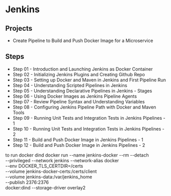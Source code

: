 # Jenkins

## Projects
- Create Pipeline to Build and Push Docker Image for a Microservice

## Steps
- Step 01 - Introduction and Launching Jenkins as Docker Container
- Step 02 - Initializing Jenkins Plugins and Creating Github Repo
- Step 03 - Setting up Docker and Maven in Jenkins and First Pipeline Run
- Step 04 - Understanding Scripted Pipelines in Jenkins
- Step 05 - Understanding Declarative Pipelines in Jenkins - Stages
- Step 06 - Using Docker Images as Jenkins Pipeline Agents
- Step 07 - Review Pipeline Syntax and Understanding Variables
- Step 08 - Configuring Jenkins Pipeline Path with Docker and Maven Tools
- Step 09 - Running Unit Tests and Integration Tests in Jenkins Pipelines - 1
- Step 10 - Running Unit Tests and Integration Tests in Jenkins Pipelines - 2
- Step 11 - Build and Push Docker Image in Jenkins Pipelines - 1
- Step 12 - Build and Push Docker Image in Jenkins Pipelines - 2

to run docker dind
docker run --name jenkins-docker --rm --detach \
  --privileged --network jenkins --network-alias docker \
  --env DOCKER_TLS_CERTDIR=/certs \
  --volume jenkins-docker-certs:/certs/client \
  --volume jenkins-data:/var/jenkins_home \
  --publish 2376:2376 \
  docker:dind --storage-driver overlay2
